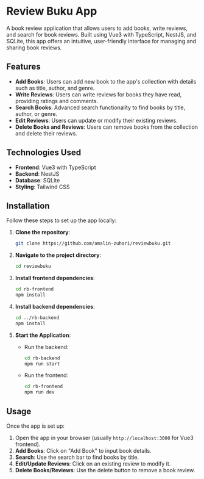 
# Review Buku App

A book review application that allows users to add books, write reviews, and search for book reviews. Built using Vue3 with TypeScript, NestJS, and SQLite, this app offers an intuitive, user-friendly interface for managing and sharing book reviews.

## Features

- **Add Books**: Users can add new book to the app's collection with details such as title, author, and genre.
- **Write Reviews**: Users can write reviews for books they have read, providing ratings and comments.
- **Search Books**: Advanced search functionality to find books by title, author, or genre.
- **Edit Reviews**: Users can update or modify their existing reviews.
- **Delete Books and Reviews**: Users can remove books from the collection and delete their reviews.

## Technologies Used

- **Frontend**: Vue3 with TypeScript
- **Backend**: NestJS
- **Database**: SQLite
- **Styling**: Tailwind CSS

## Installation

Follow these steps to set up the app locally:

1. **Clone the repository**:

   ```bash
   git clone https://github.com/amalin-zuhari/reviewbuku.git
   ```

2. **Navigate to the project directory**:

   ```bash
   cd reviewbuku
   ```

3. **Install frontend dependencies**:

   ```bash
   cd rb-frontend
   npm install
   ```

4. **Install backend dependencies**:

   ```bash
   cd ../rb-backend
   npm install
   ```

7. **Start the Application**:

   - Run the backend:

     ```bash
     cd rb-backend
     npm run start
     ```

   - Run the frontend:

     ```bash
     cd rb-frontend
     npm run dev
     ```

## Usage

Once the app is set up:

1. Open the app in your browser (usually `http://localhost:3000` for Vue3 frontend).
2. **Add Books**: Click on "Add Book" to input book details.
4. **Search**: Use the search bar to find books by title.
5. **Edit/Update Reviews**: Click on an existing review to modify it.
6. **Delete Books/Reviews**: Use the delete button to remove a book review.
